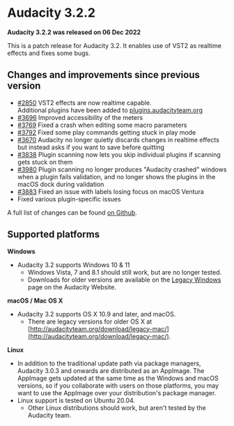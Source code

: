 # Audacity 3.2.2

**Audacity 3.2.2 was released on 06 Dec 2022**

This is a patch release for Audacity 3.2. It enables use of VST2 as realtime effects and fixes some bugs.

## Changes and improvements since previous version

* [#2850](https://github.com/audacity/audacity/issues/2850) VST2 effects are now realtime capable. \
  Additional plugins have been added to [plugins.audacityteam.org](https://app.gitbook.com/o/-MhmG2mhIIHTtQPuHV\_k/s/klCVENFte0GRy5IqVz0W/)
* [#3696](https://github.com/audacity/audacity/pull/3696) Improved accessibility of the meters
* [#3769](https://github.com/audacity/audacity/issues/3769) Fixed a crash when editing some macro parameters
* [#3792](https://github.com/audacity/audacity/issues/3792) Fixed some play commands getting stuck in play mode
* [#3670](https://github.com/audacity/audacity/issues/3670) Audacity no longer quietly discards changes in realtime effects but instead asks if you want to save before quitting
* [#3838](https://github.com/audacity/audacity/issues/3838) Plugin scanning now lets you skip individual plugins if scanning gets stuck on them
* [#3980](https://github.com/audacity/audacity/pull/3980) Plugin scanning no longer produces "Audacity crashed" windows when a plugin fails validation, and no longer shows the plugins in the macOS dock during validation
* [#3883](https://github.com/audacity/audacity/issues/3883) Fixed an issue with labels losing focus on macOS Ventura
* Fixed various plugin-specific issues

A full list of changes can be found [on Github](https://github.com/audacity/audacity/milestone/13?closed=1).

## Supported platforms

**Windows**

* Audacity 3.2 supports Windows 10 & 11
  * Windows Vista, 7 and 8.1 should still work, but are no longer tested.
  * Downloads for older versions are available on the [Legacy Windows](https://www.audacityteam.org/download/legacy-windows/) page on the Audacity Website.

**macOS / Mac OS X**

* Audacity 3.2 supports OS X 10.9 and later, and macOS.
  * There are legacy versions for older OS X at [http://audacityteam.org/download/legacy-mac/](http://audacityteam.org/download/legacy-mac/).

**Linux**

* In addition to the traditional update path via package managers, Audacity 3.0.3 and onwards are distributed as an AppImage. The AppImage gets updated at the same time as the Windows and macOS versions, so if you collaborate with users on those platforms, you may want to use the AppImage over your distribution's package manager.
* Linux support is tested on Ubuntu 20.04.
  * Other Linux distributions should work, but aren't tested by the Audacity team.
